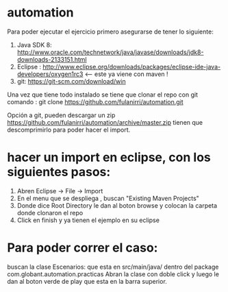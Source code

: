 # automation
Para poder ejecutar el ejercicio primero asegurarse de tener lo siguiente:

1. Java SDK 8: http://www.oracle.com/technetwork/java/javase/downloads/jdk8-downloads-2133151.html
2. Eclipse : http://www.eclipse.org/downloads/packages/eclipse-ide-java-developers/oxygen1rc3 <-- este ya viene con maven !
3. git: https://git-scm.com/download/win

Una vez que tiene todo instalado se tiene que clonar el repo con git 
comando : git clone https://github.com/fulanirri/automation.git

Opción a git, pueden descargar un zip https://github.com/fulanirri/automation/archive/master.zip
tienen que descomprimirlo para poder hacer el import.

# hacer un import en eclipse, con los siguientes pasos:
1. Abren Eclipse -> File -> Import
2. En el menu que se despliega , buscan "Existing Maven Projects"
3. Donde dice Root Directory le dan al boton browse y colocan la carpeta donde clonaron el repo
4. Click en finish y ya tienen el ejemplo en su eclipse

# Para poder correr el caso:
buscan la clase Escenarios: que esta en src/main/java/ dentro del package com.globant.automation.practicas
Abran la clase con doble click y luego le dan al boton verde de play que esta en la barra superior.

